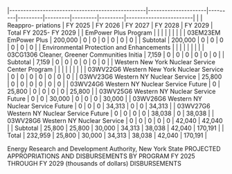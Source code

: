 |-------------------------------------------------|---------------------|---------|---------|---------|---------|---------|------------------------|
|                                                 | Reappro-  priations | FY 2025 | FY 2026 | FY 2027 | FY 2028 | FY 2029 | Total FY 2025- FY 2029 |
| EmPower Plus Program                            |                     |         |         |         |         |         |                        |
| 03EM23EM EmPower Plus                           | 200,000             | 0       | 0       | 0       | 0       | 0       | 0                      |
| Subtotal                                        | 200,000             | 0       | 0       | 0       | 0       | 0       | 0                      |
| Environmental Protection and Enhancements       |                     |         |         |         |         |         |                        |
| 03CG1306 Cleaner, Greener Communities Initia    | 7,159               | 0       | 0       | 0       | 0       | 0       | 0                      |
| Subtotal                                        | 7,159               | 0       | 0       | 0       | 0       | 0       | 0                      |
| Western New York Nuclear Service Center Program |                     |         |         |         |         |         |                        |
| 03WV22G6 Western New York Nuclear Service       | 0                   | 0       | 0       | 0       | 0       | 0       | 0                      |
| 03WV23G6 Western NY Nuclear Service             | 25,800              | 0       | 0       | 0       | 0       | 0       | 0                      |
| 03WV24G6 Western NY Nuclear Service Future      | 0                   | 25,800  | 0       | 0       | 0       | 0       | 25,800                 |
| 03WV25G6 Western NY Nuclear Service Future      | 0                   | 0       | 30,000  | 0       | 0       | 0       | 30,000                 |
| 03WV26G6 Western NY Nuclear Service Future      | 0                   | 0       | 0       | 34,313  | 0       | 0       | 34,313                 |
| 03WV27G6 Western NY Nuclear Service Future      | 0                   | 0       | 0       | 0       | 38,038  | 0       | 38,038                 |
| 03WV28G6 Western NY Nuclear Service             | 0                   | 0       | 0       | 0       | 0       | 42,040  | 42,040                 |
| Subtotal                                        | 25,800              | 25,800  | 30,000  | 34,313  | 38,038  | 42,040  | 170,191                |
| Total                                           | 232,959             | 25,800  | 30,000  | 34,313  | 38,038  | 42,040  | 170,191                |

Energy Research and Development Authority, New York State PROJECTED APPROPRIATIONS AND DISBURSEMENTS BY PROGRAM FY 2025 THROUGH FY 2029 (thousands of dollars) DISBURSEMENTS
